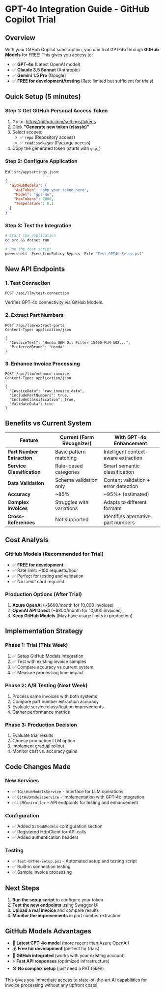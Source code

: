 # GPT-4o Integration Guide - GitHub Copilot Trial

## Overview

With your GitHub Copilot subscription, you can trial GPT-4o through **GitHub Models** for FREE! This gives you access to:

- ✅ **GPT-4o** (Latest OpenAI model)
- ✅ **Claude 3.5 Sonnet** (Anthropic)
- ✅ **Gemini 1.5 Pro** (Google)
- ✅ **FREE for development/testing** (Rate limited but sufficient for trials)

## Quick Setup (5 minutes)

### Step 1: Get GitHub Personal Access Token

1. Go to: https://github.com/settings/tokens
2. Click **"Generate new token (classic)"**
3. Select scopes:
   - ✅ `repo` (Repository access)
   - ✅ `read:packages` (Package access)
4. Copy the generated token (starts with `ghp_`)

### Step 2: Configure Application

Edit `src/appsettings.json`:

```json
{
  "GitHubModels": {
    "ApiToken": "ghp_your_token_here",
    "Model": "gpt-4o",
    "MaxTokens": 2000,
    "Temperature": 0.1
  }
}
```

### Step 3: Test the Integration

```powershell
# Start the application
cd src && dotnet run

# Run the test script
powershell -ExecutionPolicy Bypass -File "Test-GPT4o-Setup.ps1"
```

## New API Endpoints

### 1. Test Connection
```http
POST /api/llm/test-connection
```
Verifies GPT-4o connectivity via GitHub Models.

### 2. Extract Part Numbers
```http
POST /api/llm/extract-parts
Content-Type: application/json

{
  "InvoiceText": "Honda OEM Oil Filter 15400-PLM-A02...",
  "PreferredBrand": "Honda"
}
```

### 3. Enhance Invoice Processing
```http
POST /api/llm/enhance-invoice
Content-Type: application/json

{
  "InvoiceData": "raw_invoice_data",
  "IncludePartNumbers": true,
  "IncludeClassification": true,
  "ValidateData": true
}
```

## Benefits vs Current System

| Feature | Current (Form Recognizer) | With GPT-4o Enhancement |
|---------|---------------------------|-------------------------|
| **Part Number Extraction** | Basic pattern matching | Intelligent context-aware extraction |
| **Service Classification** | Rule-based categories | Smart semantic classification |
| **Data Validation** | Schema validation only | Content validation + error detection |
| **Accuracy** | ~85% | ~95%+ (estimated) |
| **Complex Invoices** | Struggles with variations | Adapts to different formats |
| **Cross-References** | Not supported | Identifies alternative part numbers |

## Cost Analysis

### GitHub Models (Recommended for Trial)
- ✅ **FREE for development**
- ✅ Rate limit: ~100 requests/hour
- ✅ Perfect for testing and validation
- ✅ No credit card required

### Production Options (After Trial)
1. **Azure OpenAI** (~$600/month for 10,000 invoices)
2. **OpenAI API Direct** (~$800/month for 10,000 invoices)
3. **Keep GitHub Models** (May have usage limits in production)

## Implementation Strategy

### Phase 1: Trial (This Week)
1. ✅ Setup GitHub Models integration
2. ✅ Test with existing invoice samples
3. ✅ Compare accuracy vs current system
4. ✅ Measure processing time impact

### Phase 2: A/B Testing (Next Week)
1. Process same invoices with both systems
2. Compare part number extraction accuracy
3. Evaluate service classification improvements
4. Gather performance metrics

### Phase 3: Production Decision
1. Evaluate trial results
2. Choose production LLM option
3. Implement gradual rollout
4. Monitor cost vs. accuracy gains

## Code Changes Made

### New Services
- ✅ `IGitHubModelsService` - Interface for LLM operations
- ✅ `GitHubModelsService` - Implementation with GPT-4o integration
- ✅ `LLMController` - API endpoints for testing and enhancement

### Configuration
- ✅ Added `GitHubModels` configuration section
- ✅ Registered HttpClient for API calls
- ✅ Added authentication headers

### Testing
- ✅ `Test-GPT4o-Setup.ps1` - Automated setup and testing script
- ✅ Built-in connection testing
- ✅ Sample invoice processing

## Next Steps

1. **Run the setup script** to configure your token
2. **Test the new endpoints** using Swagger UI
3. **Upload a real invoice** and compare results
4. **Monitor the improvements** in part number extraction

## GitHub Models Advantages

- 🚀 **Latest GPT-4o model** (more recent than Azure OpenAI)
- 💰 **Free for development** (perfect for trials)
- 🔐 **GitHub integrated** (works with your existing account)
- ⚡ **Fast API responses** (optimized infrastructure)
- 🛠️ **No complex setup** (just need a PAT token)

This gives you immediate access to state-of-the-art AI capabilities for invoice processing without any upfront costs!
